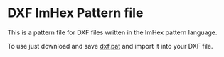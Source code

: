 # DXF ImHex Pattern file

This is a pattern file for DXF files written in the ImHex pattern language. 

To use just download and save [dxf.pat](dxf.pat) and import it into your DXF file.